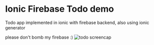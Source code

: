# Ionic Firebase Todo demo
Todo app implemented in ionic with firebase backend, also using ionic generator

please don't bomb my firebase :)
![todo screencap](https://www.dropbox.com/s/qtc7leaemm8r93f/ionic-firebase-todo.png)

